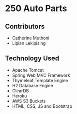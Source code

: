 # 250 Auto Parts

## Contributors
* Catherine Muthoni
* Liplan Lekipising

## Technology Used
* Apache Tomcat
* Spring Web MVC Framework
* Thymeleaf Template Engine
* H2 Database Engine
* ClearDB
* Heroku
* AWS S3 Buckets
* HTML, CSS, JS and Bootstrap




